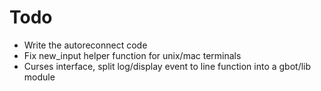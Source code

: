 Todo
===================

* Write the autoreconnect code
* Fix new_input helper function for unix/mac terminals
* Curses interface, split log/display event to line function into a gbot/lib module

